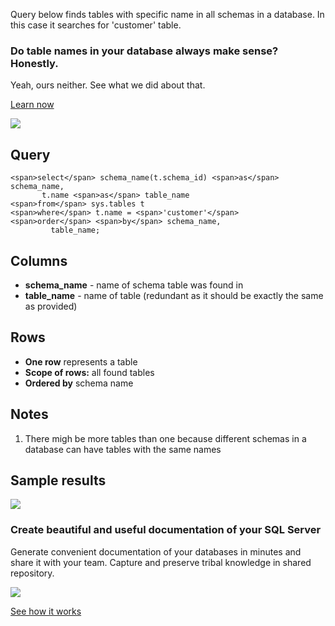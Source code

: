 Query below finds tables with specific name in all schemas in a database. In this case it searches for 'customer' table.

### Do table names in your database always make sense? Honestly.

Yeah, ours neither. See what we did about that.

[Learn now](https://dataedo.com/blog/confused-when-trying-to-work-with-databases?cta=kb-query-table-names)

[![](https://dataedo.com/asset/img/markdown/docs/test-article/edca6a29318bb7640068f5c69a5af4ba.png#center)](https://dataedo.com/blog/confused-when-trying-to-work-with-databases?cta=kb-query-table-names)

## Query

```
<span>select</span> schema_name(t.schema_id) <span>as</span> schema_name,
       t.name <span>as</span> table_name
<span>from</span> sys.tables t
<span>where</span> t.name = <span>'customer'</span>
<span>order</span> <span>by</span> schema_name,
         table_name;
```

## Columns

-   **schema\_name** - name of schema table was found in
-   **table\_name** - name of table (redundant as it should be exactly the same as provided)

## Rows

-   **One row** represents a table
-   **Scope of rows:** all found tables
-   **Ordered by** schema name

## Notes

1.  There migh be more tables than one because different schemas in a database can have tables with the same names

## Sample results

![](https://dataedo.com/asset/img/kb/query/sql-server/find_tables_by_name.png)

### Create beautiful and useful documentation of your SQL Server

Generate convenient documentation of your databases in minutes and share it with your team. Capture and preserve tribal knowledge in shared repository.

[![](https://dataedo.com/asset/img/markdown/docs/test-article/30c11fa4b210f11740f56e85ca8bf9c6.gif)](https://demo.dataedo.com/)

[See how it works](https://demo.dataedo.com/)